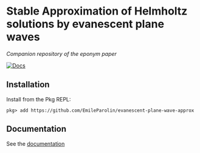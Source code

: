 # Stable Approximation of Helmholtz solutions by evanescent plane waves

*Companion repository of the eponym paper*

[![Docs](https://img.shields.io/badge/docs-dev-blue.svg)](https://EmileParolin.github.io/evanescent-plane-wave-approx/dev/)

## Installation
Install from the Pkg REPL:
```
pkg> add https://github.com/EmileParolin/evanescent-plane-wave-approx
```

## Documentation

See the [documentation](https://EmileParolin.github.io/evanescent-plane-wave-approx/dev/)
